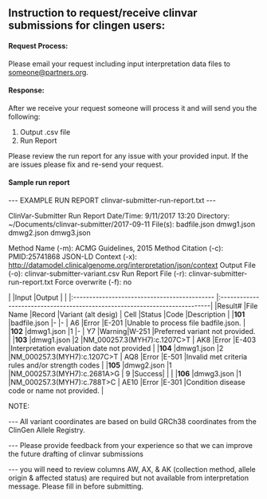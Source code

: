 ## Instruction to request/receive clinvar submissions for clingen users:

#### Request Process: 
Please email your request including input interpretation data files to someone@partners.org. 

#### Response:
After we receive your request someone will process it and will send you the following:
1. Output .csv file
2. Run Report

Please review the run report for any issue with your provided input. If the are issues please fix and re-send your request.

#### Sample run report 

--- EXAMPLE RUN REPORT clinvar-submitter-run-report.txt ---

ClinVar-Submitter Run Report
Date/Time: 				9/11/2017 13:20
Directory: 				~/Documents/clinvar-submitter/2017-09-11
File(s):				badfile.json
					    dmwg1.json
						dmwg2.json
						dmwg3.json

Method Name (-m):		ACMG Guidelines, 2015
Method Citation (-c): 	PMID:25741868
JSON-LD Context (-x): 	http://datamodel.clinicalgenome.org/interpretation/json/context
Output File (-o): 		clinvar-submitter-variant.csv
Run Report File (-r): 	clinvar-submitter-run-report.txt
Force overwrite (-f): 	no


|           |Input                                               |Output                                                                      |
|	        |:--------------------------------------------       |:---------------------------------------------------------------------------|
|Result#	|File Name		|Record	|Variant (alt desig)		 |	Cell	|Status	|Code	|Description	                                  |
|**101**	|badfile.json	|-		|-							 |	A6		|Error	|E-201	|Unable to process file badfile.json.             |
|**102**	|dmwg1.json		|1		|-							 |	Y7		|Warning|W-251	|Preferred variant not provided.                  |
|**103**	|dmwg1.json		|2		|NM_000257.3(MYH7):c.1207C>T |	AK8		|Error	|E-403	|Interpretation evaluation date not provided      |	
|**104**	|dmwg1.json		|2		|NM_000257.3(MYH7):c.1207C>T |	AQ8		|Error	|E-501	|Invalid met criteria rules and/or strength codes |
|**105**	|dmwg2.json		|1		|NM_000257.3(MYH7):c.2681A>G |	9		|Success|		|	                                              |
|**106**	|dmwg3.json		|1		|NM_000257.3(MYH7):c.788T>C	 |	AE10	|Error	|E-301	|Condition disease code or name not provided.	  |



NOTE: 

--- All variant coordinates are based on build GRCh38 coordinates from the ClinGen Allele Registry.

--- Please provide feedback from your experience so that we can improve the future drafting of clinvar submissions

--- you will need to review columns AW, AX, & AK (collection method, allele origin & affected status) are required but not available from interpretation message. Please fill in before submitting.
